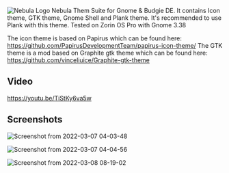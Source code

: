 ![Nebula Logo](https://user-images.githubusercontent.com/60283532/157185421-b9b5f191-e006-4f77-bf25-f4bd37ea6135.png)
Nebula Them Suite for Gnome & Budgie DE. It contains Icon theme, GTK theme, Gnome Shell and Plank theme. It's recommended to use Plank with this theme.
Tested on Zorin OS Pro with Gnome 3.38

The icon theme is based on Papirus which can be found here: https://github.com/PapirusDevelopmentTeam/papirus-icon-theme/
The GTK theme is a mod based on Graphite gtk theme which can be found here: https://github.com/vinceliuice/Graphite-gtk-theme

Video
--
https://youtu.be/TiStKy6va5w

Screenshots
--
![Screenshot from 2022-03-07 04-03-48](https://user-images.githubusercontent.com/60283532/157186375-2627ef73-7be0-44ea-ac64-fc0605f45c4c.png)

![Screenshot from 2022-03-07 04-04-56](https://user-images.githubusercontent.com/60283532/157186416-3d1929da-c6d0-49da-b550-4a0ab4ff6318.png)

![Screenshot from 2022-03-08 08-19-02](https://user-images.githubusercontent.com/60283532/157186491-7724253f-6d4a-4917-a965-6749be633615.png)
